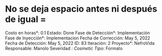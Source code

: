 # No se deja espacio antes ni después de igual =

Costo en horas*: 0.1
Estado: Done
Fase de Detección*: Implementación
Fase de Inyección*: Implementacion
Fecha de Corrección: May 5, 2022
Fecha de Detección: May 5, 2022
ID: 83
Iteración: 2
Proyecto*: NefroVida
Responsable: Manolo
Severidad *: Cosmetic
Tipo*: Formato